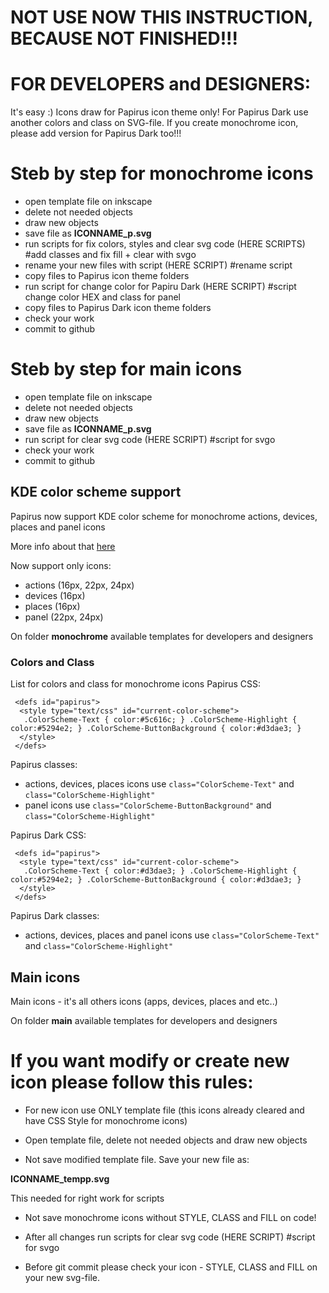 # NOT USE NOW THIS INSTRUCTION, BECAUSE NOT FINISHED!!!
# FOR DEVELOPERS and DESIGNERS:
It's easy :)
Icons draw for Papirus icon theme only! For Papirus Dark use another colors and class on SVG-file.
If you create monochrome icon, please add version for Papirus Dark too!!!

# Steb by step for monochrome icons
- open template file on inkscape
- delete not needed objects
- draw new objects
- save file as **ICONNAME_p.svg**
- run scripts for fix colors, styles and clear svg code  (HERE SCRIPTS) #add classes and fix fill + clear with svgo
- rename your new files with script (HERE SCRIPT) #rename script
- copy files to Papirus icon theme folders
- run script for change color for Papiru Dark (HERE SCRIPT) #script change color HEX and class for panel
- copy files to Papirus Dark icon theme folders
- check your work
- commit to github

# Steb by step for main icons
- open template file on inkscape
- delete not needed objects
- draw new objects
- save file as **ICONNAME_p.svg**
- run script for clear svg code  (HERE SCRIPT) #script for svgo
- check your work
- commit to github

## KDE color scheme support
Papirus now support KDE color scheme for monochrome actions, devices, places and panel icons

More info about that [here](https://techbase.kde.org/Development/Tutorials/Plasma5/ThemeDetails#Colors)

Now support only icons:
- actions (16px, 22px, 24px)
- devices (16px)
- places (16px)
- panel (22px, 24px)

On folder **monochrome** available templates for developers and designers

### Colors and Class
List for colors and class for monochrome icons
Papirus CSS:
```
 <defs id="papirus">
  <style type="text/css" id="current-color-scheme">
   .ColorScheme-Text { color:#5c616c; } .ColorScheme-Highlight { color:#5294e2; } .ColorScheme-ButtonBackground { color:#d3dae3; }
  </style>
 </defs>
```
Papirus classes:
- actions, devices, places icons use `class="ColorScheme-Text"` and `class="ColorScheme-Highlight"`
- panel icons use `class="ColorScheme-ButtonBackground"` and `class="ColorScheme-Highlight"`

Papirus Dark CSS:
```
 <defs id="papirus">
  <style type="text/css" id="current-color-scheme">
   .ColorScheme-Text { color:#d3dae3; } .ColorScheme-Highlight { color:#5294e2; } .ColorScheme-ButtonBackground { color:#d3dae3; }
  </style>
 </defs>
```
Papirus Dark classes:
- actions, devices, places and panel icons use `class="ColorScheme-Text"` and `class="ColorScheme-Highlight"`


## Main icons
Main icons - it's all others icons (apps, devices, places and etc..)

On folder **main** available templates for developers and designers

# If you want modify or create new icon please follow this rules:

- For new icon use ONLY template file (this icons already cleared and have CSS Style for monochrome icons)

- Open template file, delete not needed objects and draw new objects

- Not save modified template file. Save your new file as:

**ICONNAME_tempp.svg**

This needed for right work for scripts

- Not save monochrome icons without STYLE, CLASS and FILL on code!

- After all changes run scripts for clear svg code  (HERE SCRIPT) #script for svgo

- Before git commit please check your icon - STYLE, CLASS and FILL on your new svg-file.


